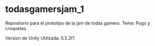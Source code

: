 # todasgamersjam_1

Repositorio para el prototipo de la jam de todas gamers. Tema: Pugs y croquetas.

Version de Unity Utilizada: 5.5.2f1
